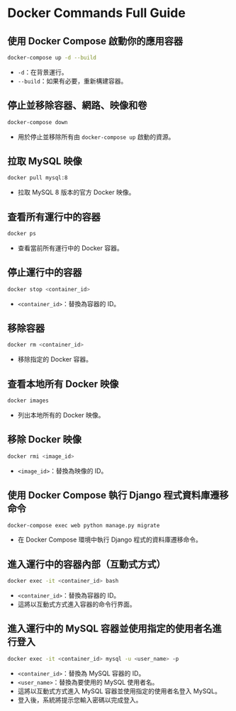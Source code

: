 # Docker Commands Full Guide

## 使用 Docker Compose 啟動你的應用容器
```bash
docker-compose up -d --build
```
- `-d`：在背景運行。
- `--build`：如果有必要，重新構建容器。

## 停止並移除容器、網路、映像和卷
```bash
docker-compose down
```
- 用於停止並移除所有由 `docker-compose up` 啟動的資源。

## 拉取 MySQL 映像
```bash
docker pull mysql:8
```
- 拉取 MySQL 8 版本的官方 Docker 映像。

## 查看所有運行中的容器
```bash
docker ps
```
- 查看當前所有運行中的 Docker 容器。

## 停止運行中的容器
```bash
docker stop <container_id>
```
- `<container_id>`：替換為容器的 ID。

## 移除容器
```bash
docker rm <container_id>
```
- 移除指定的 Docker 容器。

## 查看本地所有 Docker 映像
```bash
docker images
```
- 列出本地所有的 Docker 映像。

## 移除 Docker 映像
```bash
docker rmi <image_id>
```
- `<image_id>`：替換為映像的 ID。


## 使用 Docker Compose 執行 Django 程式資料庫遷移命令
```bash
docker-compose exec web python manage.py migrate
```
- 在 Docker Compose 環境中執行 Django 程式的資料庫遷移命令。

## 進入運行中的容器內部（互動式方式）
```bash
docker exec -it <container_id> bash
```
- `<container_id>`：替換為容器的 ID。
- 這將以互動式方式進入容器的命令行界面。

## 進入運行中的 MySQL 容器並使用指定的使用者名進行登入
```bash
docker exec -it <container_id> mysql -u <user_name> -p
```
- `<container_id>`：替換為 MySQL 容器的 ID。
- `<user_name>`：替換為要使用的 MySQL 使用者名。
- 這將以互動式方式進入 MySQL 容器並使用指定的使用者名登入 MySQL。
- 登入後，系統將提示您輸入密碼以完成登入。
